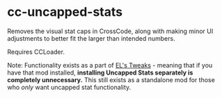 # cc-uncapped-stats
Removes the visual stat caps in CrossCode, along with making minor UI adjustments to better fit the larger than intended numbers.

Requires CCLoader.

Note: Functionality exists as a part of [EL's Tweaks](https://github.com/EL20202/el-crosscode-tweaks) - meaning that if you have that mod installed, __installing Uncapped Stats separately is completely unnecessary.__ This still exists as a standalone mod for those who *only* want uncapped stat functionality.